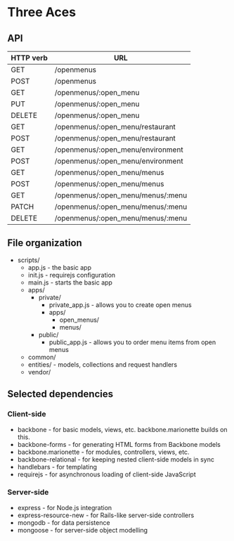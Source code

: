 # Three Aces

## API

| HTTP verb | URL
| --------- | ---
| GET       | /openmenus
| POST      | /openmenus
| GET       | /openmenus/:open_menu
| PUT       | /openmenus/:open_menu
| DELETE    | /openmenus/:open_menu
| GET       | /openmenus/:open_menu/restaurant
| POST      | /openmenus/:open_menu/restaurant
| GET       | /openmenus/:open_menu/environment
| POST      | /openmenus/:open_menu/environment
| GET       | /openmenus/:open_menu/menus
| POST      | /openmenus/:open_menu/menus
| GET       | /openmenus/:open_menu/menus/:menu
| PATCH     | /openmenus/:open_menu/menus/:menu
| DELETE    | /openmenus/:open_menu/menus/:menu

## File organization

* scripts/
  * app.js - the basic app
  * init.js - requirejs configuration
  * main.js - starts the basic app
  * apps/
    * private/
      * private_app.js - allows you to create open menus
      * apps/
        * open_menus/
        * menus/
    * public/
      * public_app.js - allows you to order menu items from open menus
  * common/
  * entities/ - models, collections and request handlers
  * vendor/

## Selected dependencies

### Client-side

* backbone - for basic models, views, etc. backbone.marionette builds on this.
* backbone-forms - for generating HTML forms from Backbone models
* backbone.marionette - for modules, controllers, views, etc.
* backbone-relational - for keeping nested client-side models in sync
* handlebars - for templating
* requirejs - for asynchronous loading of client-side JavaScript

### Server-side

* express - for Node.js integration
* express-resource-new - for Rails-like server-side controllers
* mongodb - for data persistence
* mongoose - for server-side object modelling
